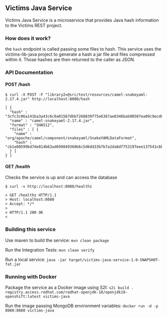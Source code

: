 ## Victims Java Service

Victims Java Service is a microservice that provides Java hash information to the Victims REST project. 

### How does it work?

the `hash` endpoint is called passing some files to hash. This service uses the victims-lib-java project to generate a hash a jar file and files compressed within it. Those hashes are then returned to the caller as JSON.

### API Documentation

#### POST /hash 

```
$ curl -X POST -F "library2=@src/test/resources/camel-snakeyaml-2.17.4.jar" http://localhost:8080/hash

[ {
  "hash" : "3cfc3c06a141ba3a43c6c0a01567dbb7268839f75e6367ae0346bab90507ea09c9ecd829ecec3f030ed727c0beaa09da8c08835a8ddc27054a03f800fa049a0a",
  "name" : "camel-snakeyaml-2.17.4.jar",
  "format" : "SHA512",
  "files" : [ {
    "name" : "org/apache/camel/component/snakeyaml/SnakeYAMLDataFormat",
    "hash" : "cb1e80599bd7de814b63ad699849360b6c5d6dd33b7b7a2da6df753197eee137541c6bfde704c5ab8521e6b7dfb436d57f102f369fc0af36738668e4d1d0ff55"
  } ]
} ]
```


#### GET /health

Checks the service is up and can access the database

```
$ curl -v http://localhost:8080/healthz

> GET /healthz HTTP/1.1
> Host: localhost:8080
> Accept: */*
> 
< HTTP/1.1 200 OK
< 

```

### Building this service

Use maven to build the service:
`mvn clean package`

Run the Integration Tests:
`mvn clean verify`

Run a local service:
`java -jar target/victims-java-service-1.0-SNAPSHOT-fat.jar`

### Running with Docker

Package the service as a Docker image using S2I:
`s2i build . registry.access.redhat.com/redhat-openjdk-18/openjdk18-openshift:latest victims-java`

Run the image passing MongoDB environment variables:
`docker run -d -p 8080:8080 victims-java`
